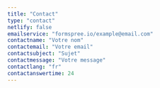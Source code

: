 ```yaml
---
title: "Contact"
type: "contact"
netlify: false
emailservice: "formspree.io/example@email.com"
contactname: "Votre nom"
contactemail: "Votre email"
contactsubject: "Sujet"
contactmessage: "Votre message"
contactlang: "fr"
contactanswertime: 24
---
```

